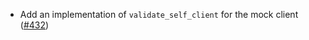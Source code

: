 - Add an implementation of `validate_self_client` for the mock client
  ([#432](https://github.com/cosmos/ibc-rs/issues/432))